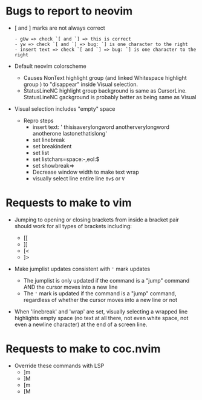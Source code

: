 # Bugs to report to neovim
- [ and ] marks are not always correct
    ```
    - gUw => check `[ and `] => this is correct
    - yw => check `[ and `] => bug: `] is one character to the right
    - insert text => check `[ and `] => bug: `] is one character to the right
    ```

- Default neovim colorscheme
    - Causes NonText highlight group (and linked Whitespace highlight group ) to "disappear" inside Visual selection.
    - StatusLineNC highlight group background is same as CursorLine. StatusLineNC gackground is probably better as being same as Visual

- Visual selection includes "empty" space
    - Repro steps
        - insert text: '    thisisaverylongword    anotherverylongword    anotherone     lastonethatislong'
        - set linebreak
        - set breakindent
        - set list
        - set listchars=space:-,eol:$
        - set showbreak=>
        - Decrease window width to make text wrap
        - visually select line entire line `0v$` or `V`

# Requests to make to vim
- Jumping to opening or closing brackets from inside a bracket pair should work for all types of brackets including:
    - [[
    - ]]
    - [<
    - ]>

- Make jumplist updates consistent with `'` mark updates
    - The jumplist is only updated if the command is a "jump" command AND the cursor moves into a new line
    - The `'` mark is updated if the command is a "jump" command, regardless of whether the cursor moves into a new line or not

- When 'linebreak' and 'wrap' are set, visually selecting a wrapped line highlights empty space (no text at all there, not even white space, not even a newline character) at the end of a screen line.

# Requests to make to coc.nvim
- Override these commands with LSP
    - ]m
    - ]M
    - [m
    - [M
